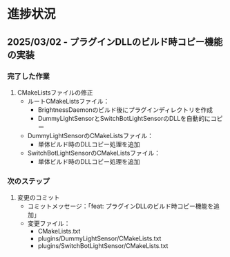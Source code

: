 # 進捗状況

## 2025/03/02 - プラグインDLLのビルド時コピー機能の実装

### 完了した作業
1. CMakeListsファイルの修正
   - ルートCMakeListsファイル：
     - BrightnessDaemonのビルド後にプラグインディレクトリを作成
     - DummyLightSensorとSwitchBotLightSensorのDLLを自動的にコピー
   - DummyLightSensorのCMakeListsファイル：
     - 単体ビルド時のDLLコピー処理を追加
   - SwitchBotLightSensorのCMakeListsファイル：
     - 単体ビルド時のDLLコピー処理を追加

### 次のステップ
1. 変更のコミット
   - コミットメッセージ：「feat: プラグインDLLのビルド時コピー機能を追加」
   - 変更ファイル：
     - CMakeLists.txt
     - plugins/DummyLightSensor/CMakeLists.txt
     - plugins/SwitchBotLightSensor/CMakeLists.txt
